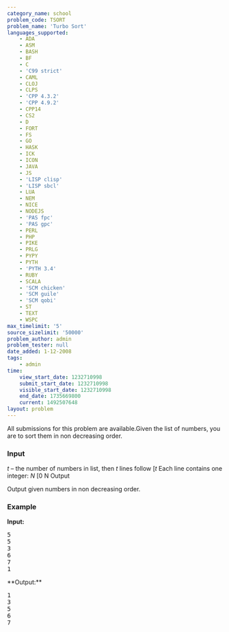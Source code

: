 ```yaml
---
category_name: school
problem_code: TSORT
problem_name: 'Turbo Sort'
languages_supported:
    - ADA
    - ASM
    - BASH
    - BF
    - C
    - 'C99 strict'
    - CAML
    - CLOJ
    - CLPS
    - 'CPP 4.3.2'
    - 'CPP 4.9.2'
    - CPP14
    - CS2
    - D
    - FORT
    - FS
    - GO
    - HASK
    - ICK
    - ICON
    - JAVA
    - JS
    - 'LISP clisp'
    - 'LISP sbcl'
    - LUA
    - NEM
    - NICE
    - NODEJS
    - 'PAS fpc'
    - 'PAS gpc'
    - PERL
    - PHP
    - PIKE
    - PRLG
    - PYPY
    - PYTH
    - 'PYTH 3.4'
    - RUBY
    - SCALA
    - 'SCM chicken'
    - 'SCM guile'
    - 'SCM qobi'
    - ST
    - TEXT
    - WSPC
max_timelimit: '5'
source_sizelimit: '50000'
problem_author: admin
problem_tester: null
date_added: 1-12-2008
tags:
    - admin
time:
    view_start_date: 1232710998
    submit_start_date: 1232710998
    visible_start_date: 1232710998
    end_date: 1735669800
    current: 1492507648
layout: problem
---
```

All submissions for this problem are available.Given the list of numbers, you are to sort them in non decreasing order.

### Input

_t_ – the number of numbers in list, then _t_ lines follow \[_t_ Each line contains one integer: _N_ \[0 N Output

Output given numbers in non decreasing order.

### Example

**Input:**

<pre>
5
5
3
6
7
1
</pre>**Output:**

<pre>
1
3
5
6
7
</pre>